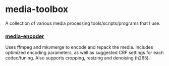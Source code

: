 # media-toolbox
A collection of various media processing tools/scripts/programs that I use.

### [media-encoder](https://github.com/philiptn/media-toolbox/blob/main/media-encoder/README.md)
Uses ffmpeg and mkvmerge to encode and repack the media. Includes optimized encoding parameters, as well as suggested CRF settings for each codec/tuning. Also supports cropping, resizing and denoising (h265).
